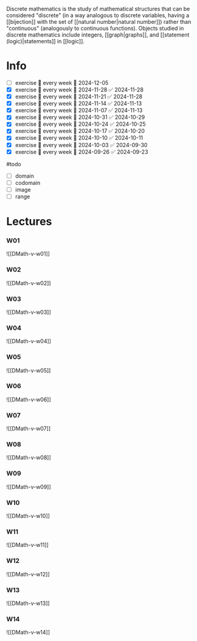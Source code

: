 
Discrete mathematics is the study of mathematical structures that can be considered "discrete" (in a way analogous to discrete variables, having a [[bijection]] with the set of [[natural number|natural number]]) rather than "continuous" (analogously to continuous functions). Objects studied in discrete mathematics include integers, [[graph|graphs]], and [[statement (logic)|statements]] in [[logic]].


# Info

- [ ] exercise 🔁 every week 📅 2024-12-05
- [x] exercise 🔁 every week 📅 2024-11-28 ✅ 2024-11-28
- [x] exercise 🔁 every week 📅 2024-11-21 ✅ 2024-11-28
- [x] exercise 🔁 every week 📅 2024-11-14 ✅ 2024-11-13
- [x] exercise 🔁 every week 📅 2024-11-07 ✅ 2024-11-13
- [x] exercise 🔁 every week 📅 2024-10-31 ✅ 2024-10-29
- [x] exercise 🔁 every week 📅 2024-10-24 ✅ 2024-10-25
- [x] exercise 🔁 every week 📅 2024-10-17 ✅ 2024-10-20
- [x] exercise 🔁 every week 📅 2024-10-10 ✅ 2024-10-11
- [x] exercise 🔁 every week 📅 2024-10-03 ✅ 2024-09-30
- [x] exercise 🔁 every week 📅 2024-09-26 ✅ 2024-09-23

#todo 
- [ ] domain
- [ ] codomain
- [ ] image
- [ ] range

# Lectures

### W01
![[DMath-v-w01]]

### W02
![[DMath-v-w02]]

### W03
![[DMath-v-w03]]

### W04
![[DMath-v-w04]]

### W05
![[DMath-v-w05]]

### W06
![[DMath-v-w06]]

### W07
![[DMath-v-w07]]

### W08
![[DMath-v-w08]]

### W09
![[DMath-v-w09]]

### W10
![[DMath-v-w10]]

### W11
![[DMath-v-w11]]

### W12
![[DMath-v-w12]]

### W13
![[DMath-v-w13]]

### W14
![[DMath-v-w14]]

